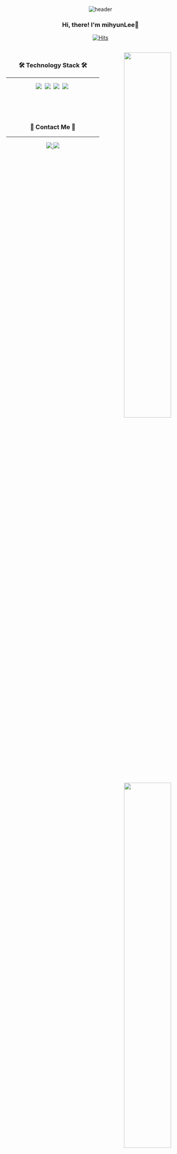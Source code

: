 <div align="center">
  
  ![header](https://capsule-render.vercel.app/api?type=waving&color=F1948A&height=300&text=mihyunLee&fontColor=fff&fontSize=80&animation=twinkling)

  ### Hi, there! I'm mihyunLee👋
  
  
  [![Hits](https://hits.seeyoufarm.com/api/count/incr/badge.svg?url=https%3A%2F%2Fgithub.com%2FmihyunLee&count_bg=%23656565&title_bg=%23EC407A&icon=github.svg&icon_color=%23FFFFFF&title=&edge_flat=false)](https://hits.seeyoufarm.com)
  
<br>
    <a href="https://github.com/anuraghazra/github-readme-stats">
        <img align="right" src="https://github-readme-stats-git-masterrstaa-rickstaa.vercel.app/api?username=mihyunLee&show_icons=true&theme=calm" width=50% />
    </a>
    
  ### 🛠️ Technology Stack 🛠️
  ---
 
  <div>
    <img src="https://img.shields.io/badge/HTML-E34F26?style=flat-square&logo=HTML5&logoColor=white"/>&nbsp
    <img src="https://img.shields.io/badge/CSS-1572B6?style=flat-square&logo=CSS3&logoColor=white"/>&nbsp
    <img src="https://img.shields.io/badge/JavaScript-F7DF1E?style=flat-square&logo=JavaScript&logoColor=black"/>&nbsp
    <img src="https://img.shields.io/badge/React-61DAFB?style=flat-square&logo=React&logoColor=black"/>&nbsp
  </div>

  <br>

   <a href="https://github.com/devpla/github-stats-transparent">
        <img align="right" src="https://github-readme-stats-git-masterrstaa-rickstaa.vercel.app/api/top-langs/?username=mihyunLee&layout=compact&theme=calm" width=50% />
    </a>

  <br><br>
### 🌷 Contact Me 🌷
---

  <div>
    <a href="https://codingmyoni.tistory.com/">
        <img src="https://img.shields.io/badge/Tistory-000?style=flat-square&logo=Blogger&logoColor=white"/>
    </a>
    <a href='mailto:mihy621@gmail.com'>
        <img src="https://img.shields.io/badge/Gmail-EA4335?style=flat-square&logo=Gmail&logoColor=white"/>
    </a> 
  </div>
</div>
